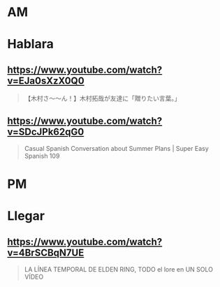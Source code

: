 # AM
# Hablara

## https://www.youtube.com/watch?v=EJa0sXzX0Q0 

> 【木村さ〜〜ん！】木村拓哉が友達に「贈りたい言葉。」 

## https://www.youtube.com/watch?v=SDcJPk62qG0

> Casual Spanish Conversation about Summer Plans | Super Easy Spanish 109 

# PM
# Llegar

## https://www.youtube.com/watch?v=4BrSCBqN7UE
> LA LÍNEA TEMPORAL DE ELDEN RING, TODO el lore en UN SOLO VÍDEO 
